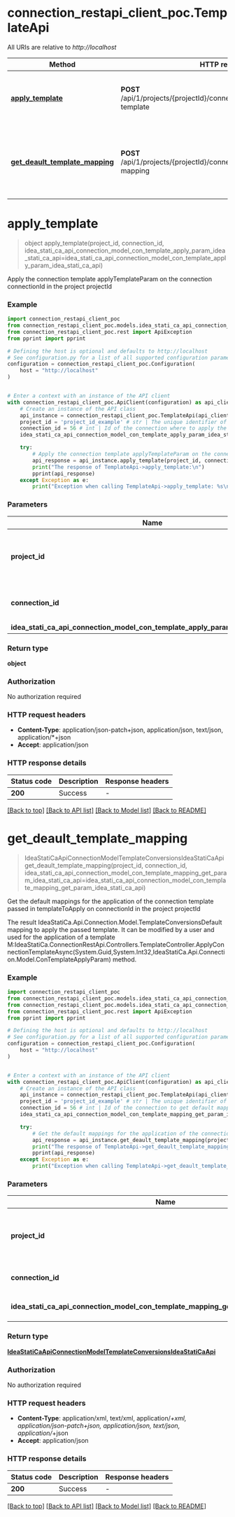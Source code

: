 # connection_restapi_client_poc.TemplateApi

All URIs are relative to *http://localhost*

Method | HTTP request | Description
------------- | ------------- | -------------
[**apply_template**](TemplateApi.md#apply_template) | **POST** /api/1/projects/{projectId}/connections/{connectionId}/apply-template | Apply the connection template applyTemplateParam on the connection connectionId in the project projectId
[**get_deault_template_mapping**](TemplateApi.md#get_deault_template_mapping) | **POST** /api/1/projects/{projectId}/connections/{connectionId}/apply-mapping | Get the default mappings for the application of the connection template passed in templateToApply  on connectionId in the project projectId


# **apply_template**
> object apply_template(project_id, connection_id, idea_stati_ca_api_connection_model_con_template_apply_param_idea_stati_ca_api=idea_stati_ca_api_connection_model_con_template_apply_param_idea_stati_ca_api)

Apply the connection template applyTemplateParam on the connection connectionId in the project projectId

### Example


```python
import connection_restapi_client_poc
from connection_restapi_client_poc.models.idea_stati_ca_api_connection_model_con_template_apply_param_idea_stati_ca_api import IdeaStatiCaApiConnectionModelConTemplateApplyParamIdeaStatiCaApi
from connection_restapi_client_poc.rest import ApiException
from pprint import pprint

# Defining the host is optional and defaults to http://localhost
# See configuration.py for a list of all supported configuration parameters.
configuration = connection_restapi_client_poc.Configuration(
    host = "http://localhost"
)


# Enter a context with an instance of the API client
with connection_restapi_client_poc.ApiClient(configuration) as api_client:
    # Create an instance of the API class
    api_instance = connection_restapi_client_poc.TemplateApi(api_client)
    project_id = 'project_id_example' # str | The unique identifier of the opened project in the ConnectionRestApi service
    connection_id = 56 # int | Id of the connection where to apply the template
    idea_stati_ca_api_connection_model_con_template_apply_param_idea_stati_ca_api = connection_restapi_client_poc.IdeaStatiCaApiConnectionModelConTemplateApplyParamIdeaStatiCaApi() # IdeaStatiCaApiConnectionModelConTemplateApplyParamIdeaStatiCaApi | Template to apply (optional)

    try:
        # Apply the connection template applyTemplateParam on the connection connectionId in the project projectId
        api_response = api_instance.apply_template(project_id, connection_id, idea_stati_ca_api_connection_model_con_template_apply_param_idea_stati_ca_api=idea_stati_ca_api_connection_model_con_template_apply_param_idea_stati_ca_api)
        print("The response of TemplateApi->apply_template:\n")
        pprint(api_response)
    except Exception as e:
        print("Exception when calling TemplateApi->apply_template: %s\n" % e)
```



### Parameters


Name | Type | Description  | Notes
------------- | ------------- | ------------- | -------------
 **project_id** | **str**| The unique identifier of the opened project in the ConnectionRestApi service | 
 **connection_id** | **int**| Id of the connection where to apply the template | 
 **idea_stati_ca_api_connection_model_con_template_apply_param_idea_stati_ca_api** | [**IdeaStatiCaApiConnectionModelConTemplateApplyParamIdeaStatiCaApi**](IdeaStatiCaApiConnectionModelConTemplateApplyParamIdeaStatiCaApi.md)| Template to apply | [optional] 

### Return type

**object**

### Authorization

No authorization required

### HTTP request headers

 - **Content-Type**: application/json-patch+json, application/json, text/json, application/*+json
 - **Accept**: application/json

### HTTP response details

| Status code | Description | Response headers |
|-------------|-------------|------------------|
**200** | Success |  -  |

[[Back to top]](#) [[Back to API list]](../README.md#documentation-for-api-endpoints) [[Back to Model list]](../README.md#documentation-for-models) [[Back to README]](../README.md)

# **get_deault_template_mapping**
> IdeaStatiCaApiConnectionModelTemplateConversionsIdeaStatiCaApi get_deault_template_mapping(project_id, connection_id, idea_stati_ca_api_connection_model_con_template_mapping_get_param_idea_stati_ca_api=idea_stati_ca_api_connection_model_con_template_mapping_get_param_idea_stati_ca_api)

Get the default mappings for the application of the connection template passed in templateToApply  on connectionId in the project projectId

The result IdeaStatiCa.Api.Connection.Model.TemplateConversionsDefault mapping to apply the passed template.  It can be modified by a user and used for the application of a template M:IdeaStatiCa.ConnectionRestApi.Controllers.TemplateController.ApplyConnectionTemplateAsync(System.Guid,System.Int32,IdeaStatiCa.Api.Connection.Model.ConTemplateApplyParam) method.

### Example


```python
import connection_restapi_client_poc
from connection_restapi_client_poc.models.idea_stati_ca_api_connection_model_con_template_mapping_get_param_idea_stati_ca_api import IdeaStatiCaApiConnectionModelConTemplateMappingGetParamIdeaStatiCaApi
from connection_restapi_client_poc.models.idea_stati_ca_api_connection_model_template_conversions_idea_stati_ca_api import IdeaStatiCaApiConnectionModelTemplateConversionsIdeaStatiCaApi
from connection_restapi_client_poc.rest import ApiException
from pprint import pprint

# Defining the host is optional and defaults to http://localhost
# See configuration.py for a list of all supported configuration parameters.
configuration = connection_restapi_client_poc.Configuration(
    host = "http://localhost"
)


# Enter a context with an instance of the API client
with connection_restapi_client_poc.ApiClient(configuration) as api_client:
    # Create an instance of the API class
    api_instance = connection_restapi_client_poc.TemplateApi(api_client)
    project_id = 'project_id_example' # str | The unique identifier of the opened project in the ConnectionRestApi service
    connection_id = 56 # int | Id of the connection to get default mapping
    idea_stati_ca_api_connection_model_con_template_mapping_get_param_idea_stati_ca_api = connection_restapi_client_poc.IdeaStatiCaApiConnectionModelConTemplateMappingGetParamIdeaStatiCaApi() # IdeaStatiCaApiConnectionModelConTemplateMappingGetParamIdeaStatiCaApi | Data of the template to get default mapping (optional)

    try:
        # Get the default mappings for the application of the connection template passed in templateToApply  on connectionId in the project projectId
        api_response = api_instance.get_deault_template_mapping(project_id, connection_id, idea_stati_ca_api_connection_model_con_template_mapping_get_param_idea_stati_ca_api=idea_stati_ca_api_connection_model_con_template_mapping_get_param_idea_stati_ca_api)
        print("The response of TemplateApi->get_deault_template_mapping:\n")
        pprint(api_response)
    except Exception as e:
        print("Exception when calling TemplateApi->get_deault_template_mapping: %s\n" % e)
```



### Parameters


Name | Type | Description  | Notes
------------- | ------------- | ------------- | -------------
 **project_id** | **str**| The unique identifier of the opened project in the ConnectionRestApi service | 
 **connection_id** | **int**| Id of the connection to get default mapping | 
 **idea_stati_ca_api_connection_model_con_template_mapping_get_param_idea_stati_ca_api** | [**IdeaStatiCaApiConnectionModelConTemplateMappingGetParamIdeaStatiCaApi**](IdeaStatiCaApiConnectionModelConTemplateMappingGetParamIdeaStatiCaApi.md)| Data of the template to get default mapping | [optional] 

### Return type

[**IdeaStatiCaApiConnectionModelTemplateConversionsIdeaStatiCaApi**](IdeaStatiCaApiConnectionModelTemplateConversionsIdeaStatiCaApi.md)

### Authorization

No authorization required

### HTTP request headers

 - **Content-Type**: application/xml, text/xml, application/*+xml, application/json-patch+json, application/json, text/json, application/*+json
 - **Accept**: application/json

### HTTP response details

| Status code | Description | Response headers |
|-------------|-------------|------------------|
**200** | Success |  -  |

[[Back to top]](#) [[Back to API list]](../README.md#documentation-for-api-endpoints) [[Back to Model list]](../README.md#documentation-for-models) [[Back to README]](../README.md)

